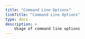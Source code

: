 ```yaml
---
title: "Command Line Options"
linkTitle: "Command Line Options"
type: docs
description: >
    Usage of command line options
---
```

